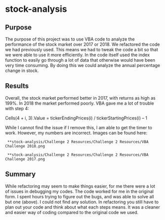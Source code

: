 # stock-analysis

## Purpose
The purpose of this project was to use VBA code to analyze the performance of the stock market over 2017 or 2018. We  refactored the code we had previously used. This means we had to tweak the code a bit so that we were able to use it more efficiently. In the code itself used the index function to easily go through a lot of data that otherwise would have been very time consuming.  By doing this we could analyze the annual percentage change in stock.

## Results
Overall, the stock market performed better in 2017, with returns as high as 199%.  In 2018 the market performed poorly. VBA gave me a lot of trouble with step 4:

Cells(4 + i, 3).Value = tickerEndingPrices(i) / tickerStartingPrices(i) – 1
 
While I cannot find the issue if I remove this, I am able to get the timer to work. However, my numbers are incorrect. Images can be found here:

     **stock-analysis/Challenge 2 Resources/Challenge 2 Resources/VBA Challenge 2018.png

     **stock-analysis/Challenge 2 Resources/Challenge 2 Resources/VBA Challenge 2017.png

## Summary
While refactoring may seem to make things easier, for me there were a lot of issues in debugging my codes. The code worked for me in the original form.  I spent hours trying to figure out the bugs, and was able to solve all but one (above). I could not find any solution. In refactoring you still have to plan out your code and think about what each steps means. It was a cleaner and easier way of coding compared to the original code we used. 
